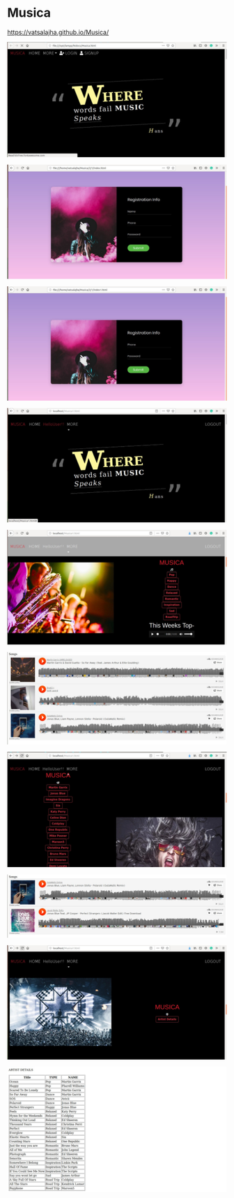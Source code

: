 # Musica

https://vatsalajha.github.io/Musica/

![](images/Picture1.png)

![](images/Picture2.png)

![](images/Picture3.png)

![](images/Picture4.png)

![](images/Picture5.png)

![](images/Picture6.png)

![](images/Picture7.png)

![](images/Picture8.png)

![](images/Picture9.png)

![](images/Picture10.png)
